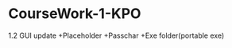 # CourseWork-1-KPO
1.2 GUI update
    +Placeholder
    +Passchar
    +Exe folder(portable exe)
    
